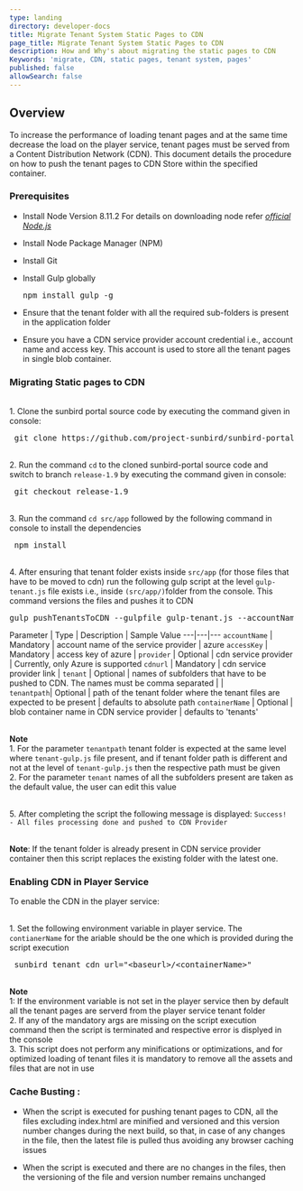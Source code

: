 ```yaml
---
type: landing
directory: developer-docs
title: Migrate Tenant System Static Pages to CDN 
page_title: Migrate Tenant System Static Pages to CDN 
description: How and Why's about migrating the static pages to CDN
Keywords: 'migrate, CDN, static pages, tenant system, pages'
published: false
allowSearch: false
---
```

## Overview

To increase the performance of loading tenant pages and at the same time decrease the load on the player service, tenant pages must be served from a Content Distribution Network (CDN). This document details the procedure on how to push the tenant pages to CDN Store within the specified container. 

### Prerequisites
 
 * Install Node Version 8.11.2
   For details on downloading node refer <i><a href="https://nodejs.org/en/download/">official Node.js</a></i>
 
 * Install Node Package Manager (NPM)

 * Install Git 

 * Install Gulp globally

      <pre>npm install gulp -g </pre> 
 
 * Ensure that the tenant folder with all the required sub-folders is present in the application folder

 * Ensure you have a CDN service provider account credential i.e., account name and access key. This account is used to store all the tenant pages in single blob container.

### Migrating Static pages to CDN

<br> 1. Clone the sunbird portal source code by executing the command given in console:

<pre> git clone https://github.com/project-sunbird/sunbird-portal.git </pre>

<br>2. Run the command `cd` to the cloned sunbird-portal source code and switch to branch `release-1.9` by executing the command given in console:

<pre> git checkout release-1.9 </pre>

<br>3. Run the command `cd src/app` followed by the following command in console to install the dependencies

<pre> npm install </pre>

<br>4. After ensuring that tenant folder exists inside `src/app` (for those files that have to be moved to cdn) run the following gulp script at the level `gulp-tenant.js` file exists i.e., inside `(src/app/)`folder from the console. This command versions the files and pushes it to CDN

<pre>
gulp pushTenantsToCDN --gulpfile gulp-tenant.js --accountName="" --accessKey="" --provider="" --cdnurl="" --tenant="" --tenantpath="" --containerName=""
</pre>

Parameter | Type | Description | Sample Value
---|---|---
`accountName` | Mandatory | account name of the service provider | azure
`accessKey`   | Mandatory | access key of azure |
`provider`   | Optional | cdn service provider | Currently, only Azure is supported
`cdnurl` | Mandatory  | cdn service provider link | 
`tenant` | Optional | names of subfolders that have to be pushed to CDN. The names must be comma separated |   |  
`tenantpath`| Optional | path of the tenant folder where the tenant files are expected to be present | defaults to absolute path 
`containerName` | Optional | blob container name in CDN service provider | defaults to 'tenants'
 
<br>**Note**<br>1. For the parameter `tenantpath` tenant folder is expected at the same level where `tenant-gulp.js` file present, and if tenant folder path is different and not at the level of `tenant-gulp.js` then the respective path must be given
<br>2. For the parameter `tenant` names of all the subfolders present are taken as the default value, the user can edit this value 

<br>5. After completing the script the following message is displayed:
`Success! - All files processing done and pushed to CDN Provider`

<br>**Note**: If the tenant folder is already present in CDN service provider container then this script replaces the existing folder with the latest one.

### Enabling CDN in Player Service

To enable the CDN in the player service:

<br>1. Set the following environment variable in player service. The `contianerName` for the ariable should be the one which is provided during the script execution
<pre> sunbird_tenant_cdn_url="&#x3C;baseurl&#x3E;/&#x3C;containerName&#x3E;" </pre>

<br>**Note**<br>1: If the environment variable is not set in the player service then by default all the tenant pages are serverd from the player service tenant folder
<br>2. If any of the mandatory args are missing on the script execution command then the script is terminated and respective error is displyed in the console
<br>3. This script does not perform any minifications or optimizations, and for optimized loading of tenant files it is mandatory to remove all the assets and files that are not in use

### Cache Busting : 

* When the script is executed for pushing tenant pages to CDN, all the files excluding index.html are minified and versioned and this version number changes during the next build, so that, in case of any changes in the file, then the latest file is pulled thus avoiding any browser caching issues

* When the script is executed and there are no changes in the files, then the versioning of the file and version number remains unchanged
